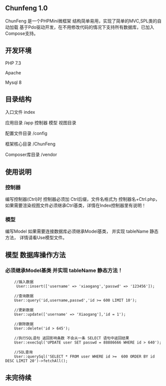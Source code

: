 ## Chunfeng 1.0

ChunFeng 是一个PHPMini微框架 结构简单易用，实现了简单的MVC,SPL类的自动加载 基于Pdo驱动开发，在不用修改代码的情况下支持所有数据库，已加入Compose支持。



## 开发环境
PHP 7.3


Apache

Mysql 8


## 目录结构
入口文件 index

应用目录 /app  控制器 模型 视图目录

配置文件目录 /config

框架核心目录 /ChunFeng

Composer库目录 /vendor


## 使用说明
### 控制器
编写控制器(Ctrl)时 控制器必须加 Ctrl后缀，文件名格式为 控制器名+Ctrl.php， 如果需要渲染视图文件必须继承Ctrl基类，详情在Index控制器里有说明！

### 模型
编写Model 如果需要连接数据库必须继承Model基类， 并实现 tableName 静态方法， 详情请看Use模型文件。


## 模型 数据库操作方法
### 必须继承Model基类  并实现 tableName 静态方法！

    	//插入数据
	     User::insert(['username' => 'xiaogang','passwd' => '123456']);

	    //查询数据
	    User::query('id,username,passwd','id >= 600 LIMIT 10');

	    //更新数据
	    User::update(['username' => 'Xiaogang'],'id = 1');

	    //删除数据
	    User::delete('id > 645');

	    //执行SQL语句 返回影响条数 不会从一条 SELECT 语句中返回结果
	    User::execSql('UPDATE user SET passwd = 88886666 WHERE id > 640');

	    //SQL查询
	    User::querySql('SELECT * FROM user WHERE id >=  600 ORDER BY id DESC LIMIT 20')->fetchAll();


## 未完待续
